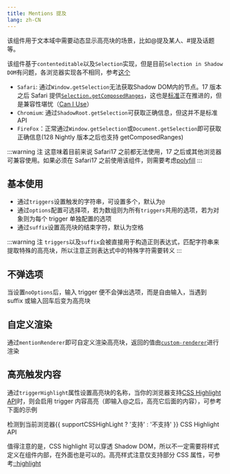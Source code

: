 ```yaml
---
title: Mentions 提及
lang: zh-CN
---
```


该组件用于文本域中需要动态显示高亮块的场景，比如@提及某人、#提及话题等。

该组件基于`contenteditable`以及`Selection`实现，但是目前`Selection in Shadow DOM`有问题，各浏览器实现各不相同，参考[这个](https://stackoverflow.com/questions/62054839/shadowroot-getselection)

- `Safari`: 通过`Window.getSelection`无法获取Shadow DOM内的节点。17 版本之后 Safari 提供[`Selection.getComposedRanges`](https://developer.mozilla.org/en-US/docs/Web/API/Selection/getComposedRanges)，这也是[标准](https://w3c.github.io/selection-api/#dom-selection-getcomposedrange)正在推进的，但是兼容性堪忧（[Can I Use](https://caniuse.com/?search=getComposedRanges)）
- `Chromium`: 通过`ShadowRoot.getSelection`可获取正确信息，但这并不是标准 API
- `FireFox`：正常通过`Window.getSelection`或`Document.getSelection`即可获取正确信息(128 Nightly 版本之后也支持 getComposedRanges)

:::warning 注
这意味着目前来说 Safari17 之前都无法使用，17 之后或其他浏览器可兼容使用。如果必须在 Safari17 之前使用该组件，则需要考虑[polyfill](https://github.com/GoogleChromeLabs/shadow-selection-polyfill/issues/11)
:::

## 基本使用

- 通过`triggers`设置触发的字符串，可设置多个，默认为`@`
- 通过`options`配置可选择项，若为数组则为所有`triggers`共用的选项，若为对象则为每个 trigger 单独配置的选项
- 通过`suffix`设置高亮块的结束字符，默认为空格

<!-- @Code:basicUsage -->

:::warning 注
`triggers`以及`suffix`会被直接用于构造正则表达式，匹配字符串来提取特殊的高亮块，所以注意正则表达式中的特殊字符需要转义
:::

## 不弹选项

当设置`noOptions`后，输入 trigger 便不会弹出选项，而是自由输入，当遇到 suffix 或输入回车后变为高亮块

<!-- @Code:freeInput -->

## 自定义渲染

通过`mentionRenderer`即可自定义渲染高亮块，返回的值由[`custom-renderer`](/components/custom-renderer/)进行渲染

<!-- @Code:customRenderer -->

## 高亮触发内容

通过`triggerHighlight`属性设置高亮块的名称，当你的浏览器支持[CSS Highlight API](https://developer.mozilla.org/en-US/docs/Web/API/CSS_Custom_Highlight_API)时，则会启用 trigger 内容高亮（即输入@之后，高亮它后面的内容），可参考下面的示例

检测到当前浏览器{{ supportCSSHighLight ? '支持' : '不支持' }} CSS Highlight API

值得注意的是，CSS highlight 可以穿透 Shadow DOM，所以不一定需要将样式定义在组件内部，在外面也是可以的。高亮样式注意仅支持部分 CSS 属性，可参考[::highlight](https://developer.mozilla.org/en-US/docs/Web/CSS/::highlight)

<!-- @Code:highlight -->

<script setup>
import { supportCSSHighLight } from '@lun/utils';
</script>
